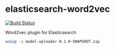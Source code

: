 # elasticsearch-word2vec
[![Build Status](https://travis-ci.org/adelean/elasticsearch-word2vec.svg?branch=master)](https://travis-ci.org/adelean/elasticsearch-word2vec)

Word2vec plugin for Elasticsearch

```bash
unzip -q model-uploader-0.1.0-SNAPSHOT.zip
```
